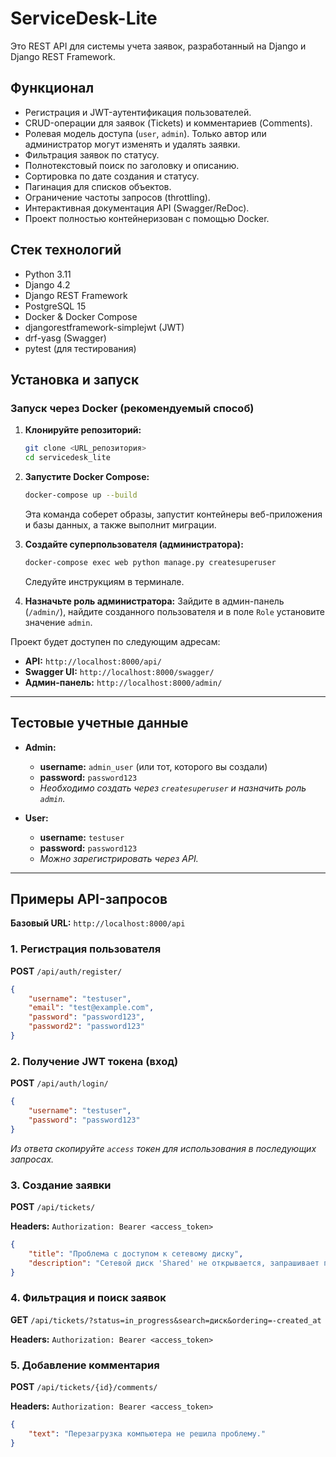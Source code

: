 # ServiceDesk-Lite
Это REST API для системы учета заявок, разработанный на Django и Django REST Framework.

## Функционал

- Регистрация и JWT-аутентификация пользователей.
- CRUD-операции для заявок (Tickets) и комментариев (Comments).
- Ролевая модель доступа (`user`, `admin`). Только автор или администратор могут изменять и удалять заявки.
- Фильтрация заявок по статусу.
- Полнотекстовый поиск по заголовку и описанию.
- Сортировка по дате создания и статусу.
- Пагинация для списков объектов.
- Ограничение частоты запросов (throttling).
- Интерактивная документация API (Swagger/ReDoc).
- Проект полностью контейнеризован с помощью Docker.

## Стек технологий

- Python 3.11
- Django 4.2
- Django REST Framework
- PostgreSQL 15
- Docker & Docker Compose
- djangorestframework-simplejwt (JWT)
- drf-yasg (Swagger)
- pytest (для тестирования)


## Установка и запуск

### Запуск через Docker (рекомендуемый способ)

1.  **Клонируйте репозиторий:**
    ```bash
    git clone <URL_репозитория>
    cd servicedesk_lite
    ```

2.  **Запустите Docker Compose:**
    ```bash
    docker-compose up --build
    ```
    Эта команда соберет образы, запустит контейнеры веб-приложения и базы данных, а также выполнит миграции.

3.  **Создайте суперпользователя (администратора):**
    ```bash
    docker-compose exec web python manage.py createsuperuser
    ```
    Следуйте инструкциям в терминале.

4.  **Назначьте роль администратора:**
    Зайдите в админ-панель (`/admin/`), найдите созданного пользователя и в поле `Role` установите значение `admin`.

Проект будет доступен по следующим адресам:
-   **API:** `http://localhost:8000/api/`
-   **Swagger UI:** `http://localhost:8000/swagger/`
-   **Админ-панель:** `http://localhost:8000/admin/`

---

## Тестовые учетные данные

-   **Admin:**
    -   **username:** `admin_user` (или тот, которого вы создали)
    -   **password:** `password123`
    -   *Необходимо создать через `createsuperuser` и назначить роль `admin`.*

-   **User:**
    -   **username:** `testuser`
    -   **password:** `password123`
    -   *Можно зарегистрировать через API.*

---

## Примеры API-запросов

**Базовый URL:** `http://localhost:8000/api`

### 1. Регистрация пользователя

**POST** `/api/auth/register/`

```json
{
    "username": "testuser",
    "email": "test@example.com",
    "password": "password123",
    "password2": "password123"
}
```

### 2. Получение JWT токена (вход)

**POST** `/api/auth/login/`

```json
{
    "username": "testuser",
    "password": "password123"
}
```
*Из ответа скопируйте `access` токен для использования в последующих запросах.*

### 3. Создание заявки

**POST** `/api/tickets/`

**Headers:** `Authorization: Bearer <access_token>`

```json
{
    "title": "Проблема с доступом к сетевому диску",
    "description": "Сетевой диск 'Shared' не открывается, запрашивает пароль."
}
```

### 4. Фильтрация и поиск заявок

**GET** `/api/tickets/?status=in_progress&search=диск&ordering=-created_at`

**Headers:** `Authorization: Bearer <access_token>`

### 5. Добавление комментария

**POST** `/api/tickets/{id}/comments/`

**Headers:** `Authorization: Bearer <access_token>`

```json
{
    "text": "Перезагрузка компьютера не решила проблему."
}
```
